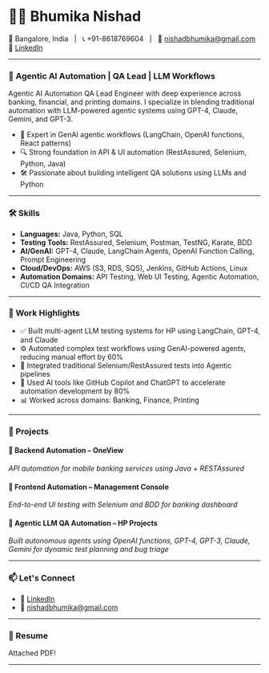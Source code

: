# 👩‍💻 Bhumika Nishad

📍 Bangalore, India &nbsp;&nbsp;|&nbsp;&nbsp; 📞 +91-8618769604 &nbsp;&nbsp;|&nbsp;&nbsp; 📧 [nishadbhumika@gmail.com](mailto:nishadbhumika@gmail.com)  
🔗 [LinkedIn](https://www.linkedin.com/in/bhumikanishad/) 

---

### 🚀 Agentic AI Automation | QA Lead | LLM Workflows

Agentic AI Automation QA Lead Engineer with deep experience across banking, financial, and printing domains. I specialize in blending traditional automation with LLM-powered agentic systems using GPT-4, Claude, Gemini, and GPT-3.

- 🧠 Expert in GenAI agentic workflows (LangChain, OpenAI functions, React patterns)
- 🔍 Strong foundation in API & UI automation (RestAssured, Selenium, Python, Java)
- 🛠️ Passionate about building intelligent QA solutions using LLMs and Python

---

### 🛠️ Skills

- **Languages:** Java, Python, SQL  
- **Testing Tools:** RestAssured, Selenium, Postman, TestNG, Karate, BDD  
- **AI/GenAI:** GPT-4, Claude, LangChain Agents, OpenAI Function Calling, Prompt Engineering  
- **Cloud/DevOps:** AWS (S3, RDS, SQS), Jenkins, GitHub Actions, Linux  
- **Automation Domains:** API Testing, Web UI Testing, Agentic Automation, CI/CD QA Integration  

---

### 💼 Work Highlights

- ✅ Built multi-agent LLM testing systems for HP using LangChain, GPT-4, and Claude  
- ⚙️ Automated complex test workflows using GenAI-powered agents, reducing manual effort by 60%  
- 🧪 Integrated traditional Selenium/RestAssured tests into Agentic pipelines  
- 🧠 Used AI tools like GitHub Copilot and ChatGPT to accelerate automation development by 80%  
- 📊 Worked across domains: Banking, Finance, Printing

---

### 🚀 Projects

#### 🔹 **Backend Automation – OneView**
*API automation for mobile banking services using Java + RESTAssured*

#### 🔹 **Frontend Automation – Management Console**
*End-to-end UI testing with Selenium and BDD for banking dashboard*

#### 🔹 **Agentic LLM QA Automation – HP Projects**
*Built autonomous agents using OpenAI functions, GPT-4, GPT-3, Claude, Gemini for dynamic test planning and bug triage*

---

### 📫 Let's Connect

- 💼 [LinkedIn](https://www.linkedin.com/in/bhumikanishad/)
- 📧 [nishadbhumika@gmail.com](mailto:nishadbhumika@gmail.com)

---

### 📄 Resume
Attached PDF!

---

